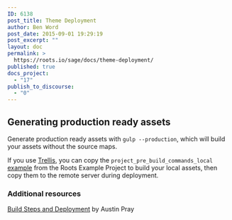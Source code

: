 ```yaml
---
ID: 6138
post_title: Theme Deployment
author: Ben Word
post_date: 2015-09-01 19:29:19
post_excerpt: ""
layout: doc
permalink: >
  https://roots.io/sage/docs/theme-deployment/
published: true
docs_project:
  - "17"
publish_to_discourse:
  - "0"
---
```

## Generating production ready assets

Generate production ready assets with `gulp --production`, which will build your assets without the source maps. 

If you use [Trellis](/trellis/), you can copy the `project_pre_build_commands_local` [example](https://github.com/roots/roots-example-project.com/blob/master/ansible/group_vars/production#L3-L9) from the Roots Example Project to build your local assets, then copy them to the remote server during deployment.

### Additional resources

[Build Steps and Deployment](http://austinpray.com/ops/2015/01/15/build-steps-and-deployment.html) by Austin Pray

